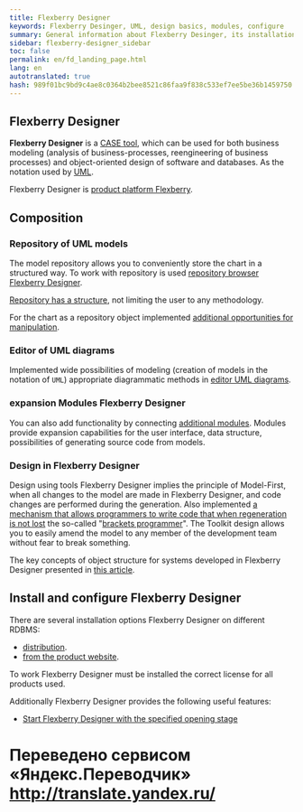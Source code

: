 ```yaml
--- 
title: Flexberry Designer 
keywords: Flexberry Desinger, UML, design basics, modules, configure 
summary: General information about Flexberry Desinger, its installation and configuration 
sidebar: flexberry-designer_sidebar 
toc: false 
permalink: en/fd_landing_page.html 
lang: en 
autotranslated: true 
hash: 989f01bc9bd9c4ae8c0364b2bee8521c86faa9f838c533ef7ee5be36b1459750 
--- 
```


## Flexberry Designer 

**Flexberry Designer** is a [CASE tool](https://ru.wikipedia.org/wiki/CASE), which can be used for both business modeling (analysis of business-processes, reengineering of business processes) and object-oriented design of software and databases. As the notation used by [UML](http://www.uml.org). 

Flexberry Designer is [product platform Flexberry](fp_platform-structure.html). 

## Composition 

### Repository of UML models 

The model repository allows you to conveniently store the chart in a structured way. To work with repository is used [repository browser Flexberry Designer](fd_repository-browser.html). 

[Repository has a structure](fd_recommended-structure-repository.html), not limiting the user to any methodology. 

For the chart as a repository object implemented [additional opportunities for manipulation](fd_working-repository-browser.html). 

### Editor of UML diagrams 

Implemented wide possibilities of modeling (creation of models in the notation of `UML`) appropriate diagrammatic methods in [editor UML diagrams](fd_editing-diagram.html). 

### expansion Modules Flexberry Designer 

You can also add functionality by connecting [additional modules](fd_flexberry-plugins.html). Modules provide expansion capabilities for the user interface, data structure, possibilities of generating source code from models. 

### Design in Flexberry Designer 

Design using tools Flexberry Designer implies the principle of Model-First, when all changes to the model are made in Flexberry Designer, and code changes are performed during the generation. Also implemented [a mechanism that allows programmers to write code that when regeneration is not lost](fd_code-generation.html) the so-called "[brackets programmer](fo_programmer-brackets.html)". The Toolkit design allows you to easily amend the model to any member of the development team without fear to break something. 

The key concepts of object structure for systems developed in Flexberry Designer presented in [this article](fd_key-concepts.html). 

## Install and configure Flexberry Designer 

There are several installation options Flexberry Designer on different RDBMS: 

* [distribution](fd_standalone-install.html). 
* [from the product website](fd_install.html).

To work Flexberry Designer must be installed the correct license for all products used. 

Additionally Flexberry Designer provides the following useful features: 

* [Start Flexberry Designer with the specified opening stage](fd_running-opening-stage.html) 



 # Переведено сервисом «Яндекс.Переводчик» http://translate.yandex.ru/